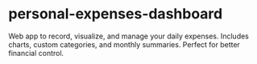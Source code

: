 # personal-expenses-dashboard
Web app to record, visualize, and manage your daily expenses. Includes charts, custom categories, and monthly summaries. Perfect for better financial control.
